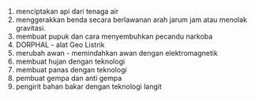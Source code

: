 1. menciptakan api dari tenaga air
2. menggerakkan benda secara berlawanan arah jarum jam atau menolak gravitasi.
3. membuat pupuk dan cara menyembuhkan pecandu narkoba
4. DORPHAL  - alat Geo Listrik
5. merubah awan - memindahkan awan dengan elektromagnetik
6. membuat hujan dengan teknologi
7. membuat panas dengan teknologi
8. pembuat gempa dan anti gempa
9. pengirit bahan bakar dengan teknologi langit

